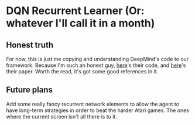 # DQN Recurrent Learner (Or: whatever I'll call it in a month)

## Honest truth

For now, this is just me copying and understanding DeepMind's code to our
framework.  Because I'm such an honest guy,
[here](https://sites.google.com/a/deepmind.com/dqn/)'s their code, and
[here](http://arxiv.org/pdf/1312.5602.pdf)'s their paper. Worth the read, it's
got some good references in it.

## Future plans

Add some really fancy recurrent network elements to allow the agent to have
long-term strategies in order to beat the harder Atari games. The ones where
the current screen isn't all there is to it.
